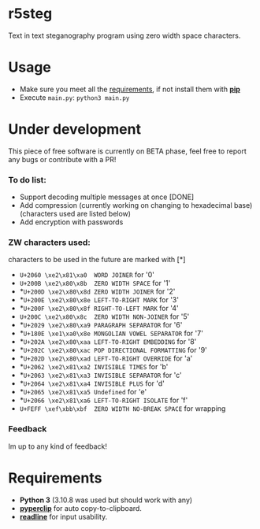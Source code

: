 # r5steg
Text in text steganography program using zero width space characters.

# Usage
- Make sure you meet all the [requirements](https://github.com/byru55o/r5steg#requirements), if not install them with [**pip**](https://pypi.org/project/pip/)  
- Execute `main.py`: `python3 main.py`


# Under development
This piece of free software is currently on BETA phase, feel free to report any bugs or contribute with a PR!
### To do list:
- Support decoding multiple messages at once [DONE]
- Add compression (currently working on changing to hexadecimal base) (characters used are listed below)
- Add encryption with passwords
### ZW characters used:
characters to be used in the future are marked with [*]
- `U+2060 \xe2\x81\xa0	WORD JOINER` for '0'
- `U+200B \xe2\x80\x8b	ZERO WIDTH SPACE` for '1'
- *`U+200D \xe2\x80\x8d	ZERO WIDTH JOINER` for '2'
- *`U+200E \xe2\x80\x8e	LEFT-TO-RIGHT MARK` for '3'
- *`U+200F \xe2\x80\x8f	RIGHT-TO-LEFT MARK` for '4'
- `U+200C \xe2\x80\x8c	ZERO WIDTH NON-JOINER` for '5'
- *`U+2029 \xe2\x80\xa9 PARAGRAPH SEPARATOR` for '6'
- *`U+180E \xe1\xa0\x8e MONGOLIAN VOWEL SEPARATOR` for '7'
- *`U+202A \xe2\x80\xaa LEFT-TO-RIGHT EMBEDDING` for '8'
- *`U+202C \xe2\x80\xac POP DIRECTIONAL FORMATTING` for '9'
- *`U+202D \xe2\x80\xad LEFT-TO-RIGHT OVERRIDE` for 'a'
- *`U+2062 \xe2\x81\xa2 INVISIBLE TIMES` for 'b'
- *`U+2063⁣ \xe2\x81\xa3 INVISIBLE SEPARATOR` for 'c'
- *`U+2064 \xe2\x81\xa4 INVISIBLE PLUS` for 'd'
- *`U+2065 \xe2\x81\xa5 Undefined` for 'e'
- *`U+2066 \xe2\x81\xa6 LEFT-TO-RIGHT ISOLATE` for 'f'
- `U+FEFF \xef\xbb\xbf  ZERO WIDTH NO-BREAK SPACE` for wrapping
### Feedback
Im up to any kind of feedback!

# Requirements
- **Python 3** (3.10.8 was used but should work with any) 
- [**pyperclip**](https://pyperclip.readthedocs.io/en/latest/) for auto copy-to-clipboard. 
- [**readline**](https://docs.python.org/3/library/readline.html) for input usability.

